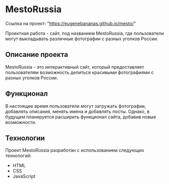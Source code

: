 # MestoRussia
Ссылка на проект: "https://eugenebananas.github.io/mesto/"

Проектная работа - сайт, под названием MestoRussia, где пользователи могут выкладывать различные фотографии с разных уголков России.

## Описание проекта

MestoRussia - это интерактивный сайт, который предоставляет пользователям возможность делиться красивыми фотографиями с разных уголков России.

## Функционал

В настоящее время пользователи могут загружать фотографии, добавлять описания, менять имена и добавлять посты. Однако, в будущем планируется расширить функционал сайта, добавив новые возможности.

## Технологии

Проект MestoRussia разработан с использованием следующих технологий:

- HTML
- CSS
- JavaScript